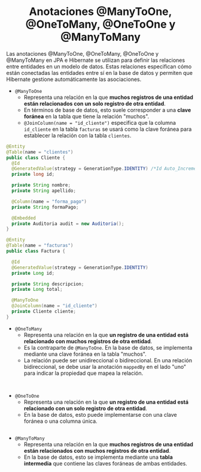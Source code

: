 <h1 align="center">Anotaciones @ManyToOne, @OneToMany, @OneToOne y @ManyToMany</h1>
<p>Las anotaciones @ManyToOne, @OneToMany, @OneToOne y @ManyToMany en JPA e Hibernate se utilizan para definir las relaciones entre entidades en un modelo de datos. Estas relaciones especifican cómo están conectadas las entidades entre sí en la base de datos y permiten que Hibernate gestione automáticamente las asociaciones.</p>

- `@ManyToOne`
  - Representa una relación en la que <b>muchos registros de una entidad están relacionados con un solo registro de otra entidad</b>.
  - En términos de base de datos, esto suele corresponder a una <b>clave foránea</b> en la tabla que tiene la relación "muchos".
  - `@JoinColumn(name = "id_cliente")` especifica que la columna `id_cliente` en la tabla `facturas` se usará como la clave foránea para establecer la relación con la tabla `clientes`.

```java
@Entity
@Table(name = "clientes")
public class Cliente {
  @Id
  @GeneratedValue(strategy = GenerationType.IDENTITY) /*Id Auto_Incremental*/
  private long id;

  private String nombre;
  private String apellido;

  @Column(name = "forma_pago")
  private String formaPago;

  @Embedded
  private Auditoria audit = new Auditoria();
}
```
```java
@Entity
@Table(name = "facturas")
public class Factura {

  @Id
  @GeneratedValue(strategy = GenerationType.IDENTITY)
  private Long id;

  private String descripcion;
  private Long total;

  @ManyToOne
  @JoinColumn(name = "id_cliente")
  private Cliente cliente;
}
```

- `@OneToMany`
  - Representa una relación en la que <b>un registro de una entidad está relacionado con muchos registros de otra entidad</b>.
  - Es la contraparte de `@ManyToOne`. En la base de datos, se implementa mediante una clave foránea en la tabla "muchos".
  - La relación puede ser unidireccional o bidireccional. En una relación bidireccional, se debe usar la anotación `mappedBy` en el lado "uno" para indicar la propiedad que mapea la relación.
```java
    
```

- `@OneToOne`
  - Representa una relación en la que <b>un registro de una entidad está relacionado con un solo registro de otra entidad</b>.
  - En la base de datos, esto puede implementarse con una clave foránea o una columna única.
    ```java
    
    ```
- `@ManyToMany`
  - Representa una relación en la que <b>muchos registros de una entidad están relacionados con muchos registros de otra entidad</b>.
  - En la base de datos, esto se implementa mediante una <b>tabla intermedia</b> que contiene las claves foráneas de ambas entidades.
